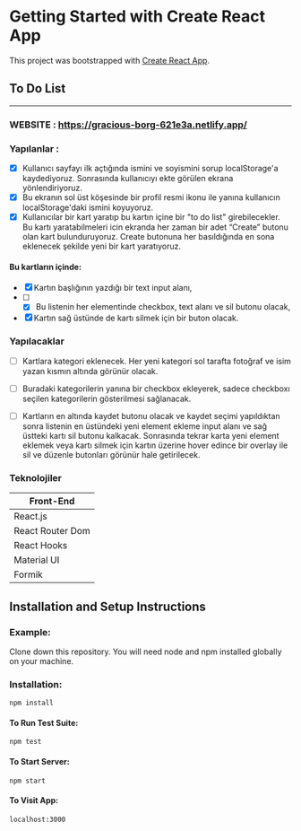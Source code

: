 # Getting Started with Create React App

This project was bootstrapped with [Create React App](https://github.com/facebook/create-react-app).

## To Do List
-------------
### WEBSITE : https://gracious-borg-621e3a.netlify.app/

### Yapılanlar : 
- [x] Kullanıcı sayfayı ilk açtığında ismini ve soyismini sorup localStorage'a
kaydediyoruz. Sonrasında kullanıcıyı ekte görülen ekrana yönlendiriyoruz.
- [x] Bu ekranın sol üst köşesinde bir profil resmi ikonu ile yanına kullanıcın
localStorage'daki ismini koyuyoruz.
- [x] Kullanıcılar bir kart yaratıp bu kartın içine bir "to do list" girebilecekler. Bu kartı
yaratabilmeleri icin ekranda her zaman bir adet “Create” butonu olan kart
bulunduruyoruz. Create butonuna her basıldığında en sona eklenecek şekilde yeni
bir kart yaratıyoruz.
#### Bu kartların içinde:
- [x] Kartın başlığının yazdığı bir text input alanı,
- [ ] - [x] Bu listenin her elementinde checkbox, text alanı ve sil butonu olacak,
- [x] Kartın sağ üstünde de kartı silmek için bir buton olacak.

### Yapılacaklar
- [ ] Kartlara kategori eklenecek. Her yeni kategori sol tarafta fotoğraf ve isim yazan
kısmın altında görünür olacak.
- [ ] Buradaki kategorilerin yanına bir checkbox ekleyerek, sadece checkboxı seçilen
kategorilerin gösterilmesi sağlanacak. 
- [ ] Kartların en altında kaydet butonu olacak ve kaydet seçimi yapıldıktan sonra
listenin en üstündeki yeni element ekleme input alanı ve sağ üstteki kartı sil butonu kalkacak. Sonrasında tekrar karta yeni element eklemek veya kartı silmek
için kartın üzerine hover edince bir overlay ile sil ve düzenle butonları görünür
hale getirilecek.


### Teknolojiler

Front-End |  
------------ |
React.js |  
React Router Dom |
React Hooks |
Material UI |
Formik |




##  Installation and Setup Instructions

### Example:
Clone down this repository. You will need node and npm installed globally on your machine.

### Installation:

```npm install```

#### To Run Test Suite:

```npm test```

#### To Start Server:

```npm start```

#### To Visit App:

```localhost:3000```

